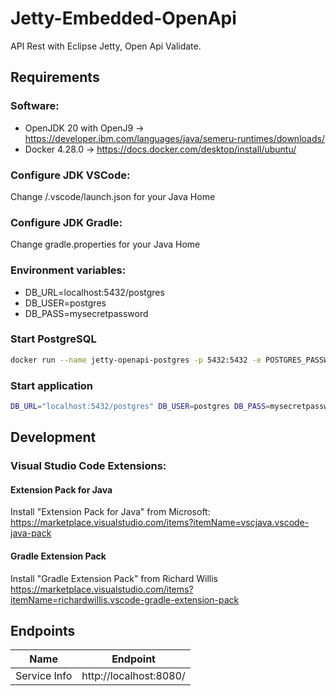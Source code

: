 # Jetty-Embedded-OpenApi
API Rest with Eclipse Jetty, Open Api Validate. 


## Requirements <a name="Requirements"></a>
### Software: <a name="Software"></a>
- OpenJDK 20 with OpenJ9 -> https://developer.ibm.com/languages/java/semeru-runtimes/downloads/
- Docker 4.28.0 -> https://docs.docker.com/desktop/install/ubuntu/

### Configure JDK VSCode: <a name="ConfigureJDKvscode"></a>

Change /.vscode/launch.json for your Java Home

### Configure JDK Gradle: <a name="ConfigureJDKgradle"></a>

Change gradle.properties for your Java Home

### Environment variables: <a name="EnvironmentVariables"></a>
- DB_URL=localhost:5432/postgres
- DB_USER=postgres
- DB_PASS=mysecretpassword

### Start PostgreSQL <a name="StartPostgreSQL"></a>
```bash
docker run --name jetty-openapi-postgres -p 5432:5432 -e POSTGRES_PASSWORD=mysecretpassword -d postgres:16.3-alpine3.18
```


### Start application <a name="StartApplication"></a>
```bash
DB_URL="localhost:5432/postgres" DB_USER=postgres DB_PASS=mysecretpassword ./gradlew run
```

## Development <a name="development"></a>
### Visual Studio Code Extensions: <a name="vscode-extensions"></a>
#### Extension Pack for Java

Install "Extension Pack for Java" from Microsoft: https://marketplace.visualstudio.com/items?itemName=vscjava.vscode-java-pack

#### Gradle Extension Pack

Install "Gradle Extension Pack" from Richard Willis https://marketplace.visualstudio.com/items?itemName=richardwillis.vscode-gradle-extension-pack


## Endpoints

| Name                 | Endpoint                                                             |
| -------------------- | -------------------------------------------------------------------- |
| Service Info         | http://localhost:8080/                                               |
